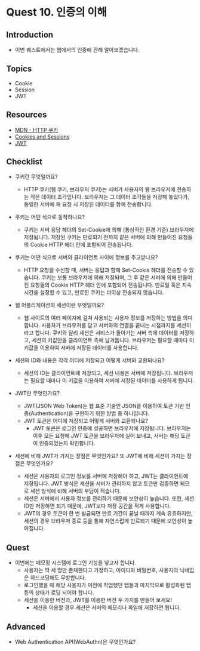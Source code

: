 # Quest 10. 인증의 이해

## Introduction
* 이번 퀘스트에서는 웹에서의 인증에 관해 알아보겠습니다.

## Topics
* Cookie
* Session
* JWT

## Resources
* [MDN - HTTP 쿠키](https://developer.mozilla.org/ko/docs/Web/HTTP/Cookies)
* [Cookies and Sessions](https://web.stanford.edu/~ouster/cgi-bin/cs142-fall10/lecture.php?topic=cookie)
* [JWT](https://jwt.io/)

## Checklist
* 쿠키란 무엇일까요?
  - HTTP 쿠키(웹 쿠키, 브라우저 쿠키)는 서버가 사용자의 웹 브라우저에 전송하는 작은 데이터 조각입니다. 브라우저는 그 데이터 조각들을 저장해 놓았다가, 동일한 서버에 재 요청 시 저장된 데이터를 함께 전송합니다.
* 쿠키는 어떤 식으로 동작하나요?
  - 쿠키는 서버 응답 헤더의 Set-Cookie에 의해 (통상적인 환경 기준) 브라우저에 저장됩니다. 저장된 쿠키는 만료되기 전까지 같은 서버에 의해 만들어진 요청들의 Cookie HTTP 헤더 안에 포함되어 전송됩니다.
* 쿠키는 어떤 식으로 서버와 클라이언트 사이에 정보를 주고받나요?
  - HTTP 요청을 수신할 때, 서버는 응답과 함께 Set-Cookie 헤더를 전송할 수 있습니다. 쿠키는 보통 브라우저에 의해 저장되며, 그 후 같은 서버에 의해 만들어진 요청들의 Cookie HTTP 헤더 안에 포함되어 전송됩니다. 만료일 혹은 지속시간을 설정할 수 있고, 만료된 쿠키는 더이상 전송되지 않습니다.
* 웹 어플리케이션의 세션이란 무엇일까요?
  - 웹 사이트의 여러 페이지에 걸쳐 사용되는 사용자 정보를 저장하는 방법을 의미합니다. 사용자가 브라우저를 닫고 서버와의 연결을 끝내는 시점까지를 세션이라고 합니다. 쿠키와 달리 세션은 서비스가 돌아가는 서버 측에 데이터를 저장하고, 세션의 키값만을 클라이언트 측에 남겨둡니다. 브라우저는 필요할 때마다 이 키값을 이용하여 서버에 저장된 데이터를 사용합니다.
* 세션의 ID와 내용은 각각 어디에 저장되고 어떻게 서버와 교환되나요?
  - 세션의 ID는 클라이언트에 저장되고, 세션 내용은 서버에 저장됩니다. 브라우저는 필요할 때마다 이 키값을 이용하여 서버에 저장된 데이터를 사용하게 됩니다.

* JWT란 무엇인가요?
  - JWT(JSON Web Token)는 웹 표준 기술인 JSON을 이용하여 토큰 기반 인증(Authentication)을 구현하기 위한 방법 중 하나입니다.
  * JWT 토큰은 어디에 저장되고 어떻게 서버와 교환되나요?
    - JWT 토큰은 로그인 인증에 성공하면 브라우저에 저장됩니다. 브라우저는 이후 모든 요청에 JWT 토큰을 브라우저에 실어 보내고, 서버는 해당 토큰이 인증되었는지 확인합니다.
* 세션에 비해 JWT가 가지는 장점은 무엇인가요? 또 JWT에 비해 세션이 가지는 장점은 무엇인가요?
  - 세션은 사용자의 로그인 정보를 서버에 저장해야 하고, JWT는 클라이언트에 저장됩니다. JWT 방식은 세션을 서버가 관리하지 않고 토큰만 검증하면 되므로 세션 방식에 비해 서버의 부담이 적습니다.
  - 세션은 서버에서 사용자 정보를 관리하기 때문에 보안성이 높습니다.
  또한, 세션 ID만 저장하면 되기 때문에, JWT보다 저장 공간을 적게 사용합니다.
  - JWT의 경우 토큰이 한 번 발급되면 만료 기간이 끝날 때까지 계속 유효하지만, 세션의 경우 브라우저 종료 등을 통해 자연스럽게 만료되기 때문에 보안성이 높아집니다.

## Quest
* 이번에는 메모장 시스템에 로그인 기능을 넣고자 합니다.
  * 사용자는 딱 세 명만 존재한다고 가정하고, 아이디와 비밀번호, 사용자의 닉네임은 하드코딩해도 무방합니다.
  * 로그인했을 때 해당 사용자가 이전에 작업했던 탭들과 마지막으로 활성화된 탭 등의 상태가 로딩 되어야 합니다.
  * 세션을 이용한 버전과, JWT를 이용한 버전 두 가지를 만들어 보세요!
    * 세션을 이용할 경우 세션은 서버의 메모리나 파일에 저장하면 됩니다.

## Advanced
* Web Authentication API(WebAuthn)은 무엇인가요?
